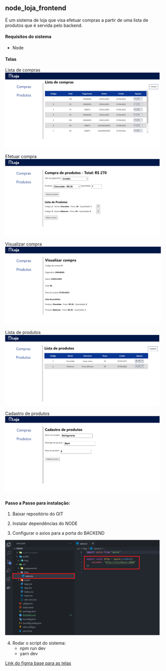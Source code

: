 ## node_loja_frontend

É um sistema de loja que visa efetuar compras a partir de uma lista de produtos que é servida pelo backend.

#### Requisitos do sistema
- Node

#### Telas
Lista de compras
<img src="./public/img/inicial.png" width="500px">

Efetuar compra
<img src="./public/img/compra_de_produtos.png" width="500px">

Visualizar compra
<img src="./public/img/visualizar.png">

Lista de produtos
<img src="./public/img/lista_de_produtos.png" width="500px">

Cadastro de produtos
<img src="./public/img/cadastro_produto.png" width="500px">

#### Passo a Passo para instalação:

1. Baixar repositório do GIT

2. Instalar dependências do NODE

3. Configurar o axios para a porta do BACKEND

<img src="./public/img/axios.png" width="500px">

4. Rodar o script do sistema:
    * npm run dev
    * yarn dev

[Link do figma base para as telas](https://www.figma.com/file/dCoZmzqT1KObVkLGjuO7MU/Lojinha)